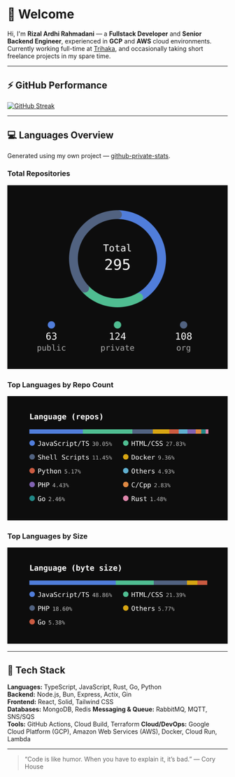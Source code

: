 # 👋 Welcome

Hi, I'm **Rizal Ardhi Rahmadani** — a **Fullstack Developer** and **Senior Backend Engineer**, experienced in **GCP** and **AWS** cloud environments.  
Currently working full-time at [Trihaka](https://trihaka.id), and occasionally taking short freelance projects in my spare time.

---

## ⚡ GitHub Performance

[![GitHub Streak](https://streak-stats.demolab.com/?user=reyzeal&theme=dark)](https://git.io/streak-stats)

---

## 💻 Languages Overview
Generated using my own project — [github-private-stats](https://github.com/reyzeal/github-private-stats).

### Total Repositories
![Total Repositories](./repo_total.svg)

### Top Languages by Repo Count
![Top Languages by Repo Count](./lang_repo.svg)

### Top Languages by Size
![Top Languages by Size](./lang_size.svg)

---

## 🧰 Tech Stack

**Languages:** TypeScript, JavaScript, Rust, Go, Python  
**Backend:** Node.js, Bun, Express, Actix, Gin  
**Frontend:** React, Solid, Tailwind CSS  
**Databases:** MongoDB, Redis
**Messaging & Queue:** RabbitMQ, MQTT, SNS/SQS  
**Tools:** GitHub Actions, Cloud Build, Terraform
**Cloud/DevOps:** Google Cloud Platform (GCP), Amazon Web Services (AWS), Docker, Cloud Run, Lambda  

---

> “Code is like humor. When you have to explain it, it’s bad.” — Cory House
